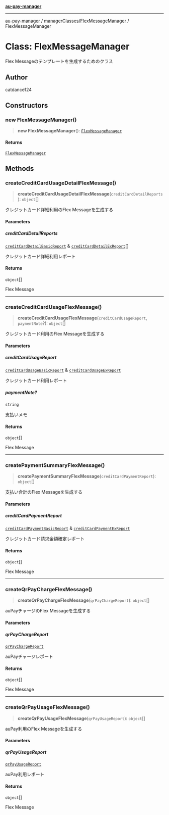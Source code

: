 [**au-pay-manager**](../../../README.md)

***

[au-pay-manager](../../../README.md) / [managerClasses/FlexMessageManager](../README.md) / FlexMessageManager

# Class: FlexMessageManager

Flex Messageのテンプレートを生成するためのクラス

## Author

catdance124

## Constructors

### new FlexMessageManager()

> **new FlexMessageManager**(): [`FlexMessageManager`](FlexMessageManager.md)

#### Returns

[`FlexMessageManager`](FlexMessageManager.md)

## Methods

### createCreditCardUsageDetailFlexMessage()

> **createCreditCardUsageDetailFlexMessage**(`creditCardDetailReports`): `object`[]

クレジットカード詳細利用のFlex Messageを生成する

#### Parameters

##### creditCardDetailReports

[`creditCardDetailBasicReport`](../../../interfaces/interfaces/creditCardDetailBasicReport.md) & [`creditCardDetailExReport`](../../../interfaces/interfaces/creditCardDetailExReport.md)[]

クレジットカード詳細利用レポート

#### Returns

`object`[]

Flex Message

***

### createCreditCardUsageFlexMessage()

> **createCreditCardUsageFlexMessage**(`creditCardUsageReport`, `paymentNote`?): `object`[]

クレジットカード利用のFlex Messageを生成する

#### Parameters

##### creditCardUsageReport

[`creditCardUsageBasicReport`](../../../interfaces/interfaces/creditCardUsageBasicReport.md) & [`creditCardUsageExReport`](../../../interfaces/interfaces/creditCardUsageExReport.md)

クレジットカード利用レポート

##### paymentNote?

`string`

支払いメモ

#### Returns

`object`[]

Flex Message

***

### createPaymentSummaryFlexMessage()

> **createPaymentSummaryFlexMessage**(`creditCardPaymentReport`): `object`[]

支払い合計のFlex Messageを生成する

#### Parameters

##### creditCardPaymentReport

[`creditCardPaymentBasicReport`](../../../interfaces/interfaces/creditCardPaymentBasicReport.md) & [`creditCardPaymentExReport`](../../../interfaces/interfaces/creditCardPaymentExReport.md)

クレジットカード請求金額確定レポート

#### Returns

`object`[]

Flex Message

***

### createQrPayChargeFlexMessage()

> **createQrPayChargeFlexMessage**(`qrPayChargeReport`): `object`[]

auPayチャージのFlex Messageを生成する

#### Parameters

##### qrPayChargeReport

[`qrPayChargeReport`](../../../interfaces/interfaces/qrPayChargeReport.md)

auPayチャージレポート

#### Returns

`object`[]

Flex Message

***

### createQrPayUsageFlexMessage()

> **createQrPayUsageFlexMessage**(`qrPayUsageReport`): `object`[]

auPay利用のFlex Messageを生成する

#### Parameters

##### qrPayUsageReport

[`qrPayUsageReport`](../../../interfaces/interfaces/qrPayUsageReport.md)

auPay利用レポート

#### Returns

`object`[]

Flex Message
